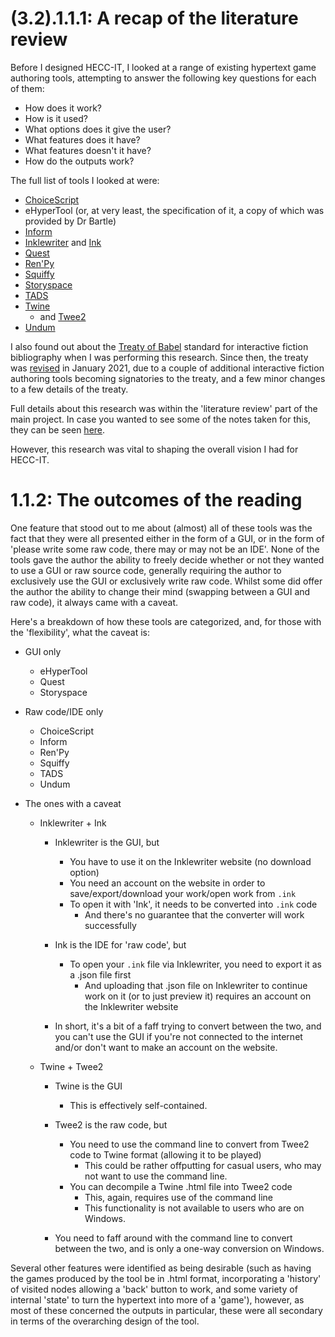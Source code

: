 ﻿# (3.2).1.1.1: A recap of the literature review

Before I designed HECC-IT, I looked at a range of existing hypertext game authoring tools, attempting to answer
the following key questions for each of them:

* How does it work?
* How is it used?
* What options does it give the user?
* What features does it have?
* What features doesn't it have?
* How do the outputs work?

The full list of tools I looked at were:

* [ChoiceScript](https://www.choiceofgames.com/make-your-own-games/choicescript-intro/)
* eHyperTool (or, at very least, the specification of it, a copy of which was provided by Dr Bartle)
* [Inform](http://inform7.com/)
* [Inklewriter](https://www.inklewriter.com/) and [Ink](https://www.inklestudios.com/ink/)
* [Quest](https://textadventures.co.uk/quest/)
* [Ren'Py](https://www.renpy.org/)
* [Squiffy](https://textadventures.co.uk/squiffy)
* [Storyspace](http://www.eastgate.com/storyspace/)
* [TADS](https://www.tads.org/)
* [Twine](https://twinery.org/)
    * and [Twee2](https://dan-q.github.io/twee2/)
* [Undum](https://idmillington.github.io/undum/)

I also found out about the [Treaty of Babel](https://babel.ifarchive.org/babel_rev9.html) standard for interactive
fiction bibliography when I was performing this research. Since then, the treaty was [revised](https://babel.ifarchive.org/babel_rev10.html)
in January 2021, due to a couple of additional interactive fiction authoring tools becoming signatories to the treaty,
and a few minor changes to a few details of the treaty.

Full details about this research was within the 'literature review' part of the main project.
In case you wanted to see some of the notes taken for this, they can be seen [here](https://cseegit.essex.ac.uk/ce301_2020/ce301_lowe_richard_m/-/tree/8e547d379531eca87cc5075382d1fecba2605693/Summer%20background%20preparation%20work/Research).

However, this research was vital to shaping the overall vision I had for HECC-IT.

# 1.1.2: The outcomes of the reading

One feature that stood out to me about (almost) all of these tools was the fact that they were all presented either in
the form of a GUI, or in the form of 'please write some raw code, there may or may not be an IDE'. None of the tools
gave the author the ability to freely decide whether or not they wanted to use a GUI or raw source code, generally
requiring the author to exclusively use the GUI or exclusively write raw code. Whilst some did offer the author
the ability to change their mind (swapping between a GUI and raw code), it always came with a caveat.

Here's a breakdown of how these tools are categorized, and, for those with the 'flexibility', what the caveat is:

* GUI only
    * eHyperTool
    * Quest
    * Storyspace

* Raw code/IDE only
    * ChoiceScript
    * Inform
    * Ren'Py
    * Squiffy
    * TADS
    * Undum

* The ones with a caveat
    * Inklewriter + Ink
        * Inklewriter is the GUI, but
            * You have to use it on the Inklewriter website (no download option)
            * You need an account on the website in order to save/export/download your work/open work from `.ink`
            * To open it with 'Ink', it needs to be converted into `.ink` code
                * And there's no guarantee that the converter will work successfully
        * Ink is the IDE for 'raw code', but
            * To open your `.ink` file via Inklewriter, you need to export it as a .json file first
                * And uploading that .json file on Inklewriter to continue work on it (or to just preview it) requires
                  an account on the Inklewriter website

        * In short, it's a bit of a faff trying to convert between the two, and you can't use the GUI if you're not
          connected to the internet and/or don't want to make an account on the website.

    * Twine + Twee2
        * Twine is the GUI
            * This is effectively self-contained.

        * Twee2 is the raw code, but
            * You need to use the command line to convert from Twee2 code to Twine format (allowing it to be played)
                * This could be rather offputting for casual users, who may not want to use the command line.
            * You can decompile a Twine .html file into Twee2 code
                * This, again, requires use of the command line
                * This functionality is not available to users who are on Windows.

        * You need to faff around with the command line to convert between the two, and is only a one-way conversion
          on Windows.
          

Several other features were identified as being desirable (such as having the games produced by the tool be
in .html format, incorporating a 'history' of visited nodes allowing a 'back' button to work, and some variety
of internal 'state' to turn the hypertext into more of a 'game'), however, as most of these concerned the
outputs in particular, these were all secondary in terms of the overarching design of the tool.